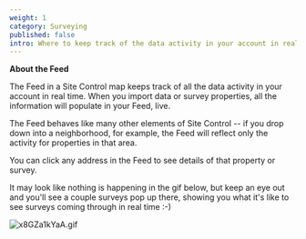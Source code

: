 ```yaml
---
weight: 1
category: Surveying
published: false
intro: Where to keep track of the data activity in your account in real time
---
```

**About the Feed**

The Feed in a Site Control map keeps track of all the data activity in your account in real time. When you import data or survey properties, all the information will populate in your Feed, live.

The Feed behaves like many other elements of Site Control -- if you drop down into a neighborhood, for example, the Feed will reflect only the activity for properties in that area.

You can click any address in the Feed to see details of that property or survey.

It may look like nothing is happening in the gif below, but keep an eye out and you'll see a couple surveys pop up there, showing you what it's like to see surveys coming through in real time :-)

![x8GZa1kYaA.gif]({{site.baseurl}}/img/x8GZa1kYaA.gif)
